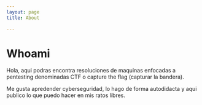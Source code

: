 ```yaml
---
layout: page 
title: About

---
```


#   Whoami 

<p>Hola, aqui podras encontra resoluciones de maquinas enfocadas a pentesting denominadas CTF o capture the flag (capturar la bandera).</p>
<p>Me gusta apredender cyberseguridad, lo hago de forma autodidacta y aqui publico lo que puedo hacer en mis ratos libres.</p>
